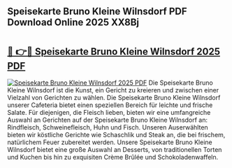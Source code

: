## Speisekarte Bruno Kleine Wilnsdorf PDF Download Online 2025 XX8Bj

# <h2><a href="http://gcd4px.nevu.top/?p=Speisekarte+Bruno+Kleine+Wilnsdorf">🔗 👉🔴 Speisekarte Bruno Kleine Wilnsdorf 2025 PDF</a></h2>

[![Speisekarte Bruno Kleine Wilnsdorf 2025 PDF](https://i.imgur.com/dBaPXMq.png)](http://gcd4px.nevu.top/?p=Speisekarte+Bruno+Kleine+Wilnsdorf)
Die Speisekarte Bruno Kleine Wilnsdorf ist die Kunst, ein Gericht zu kreieren und zwischen einer Vielzahl von Gerichten zu wählen. Die Speisekarte Bruno Kleine Wilnsdorf unserer Cafeteria bietet einen speziellen Bereich für leichte und frische Salate. Für diejenigen, die Fleisch lieben, bieten wir eine umfangreiche Auswahl an Gerichten auf der Speisekarte Bruno Kleine Wilnsdorf an: Rindfleisch, Schweinefleisch, Huhn und Fisch. Unseren Auserwählten bieten wir köstliche Gerichte wie Schaschlik und Steak an, die bei frischem, natürlichem Feuer zubereitet werden. Unsere Speisekarte Bruno Kleine Wilnsdorf bietet eine große Auswahl an Desserts, von traditionellen Torten und Kuchen bis hin zu exquisiten Crème Brûlée und Schokoladenwaffeln.

